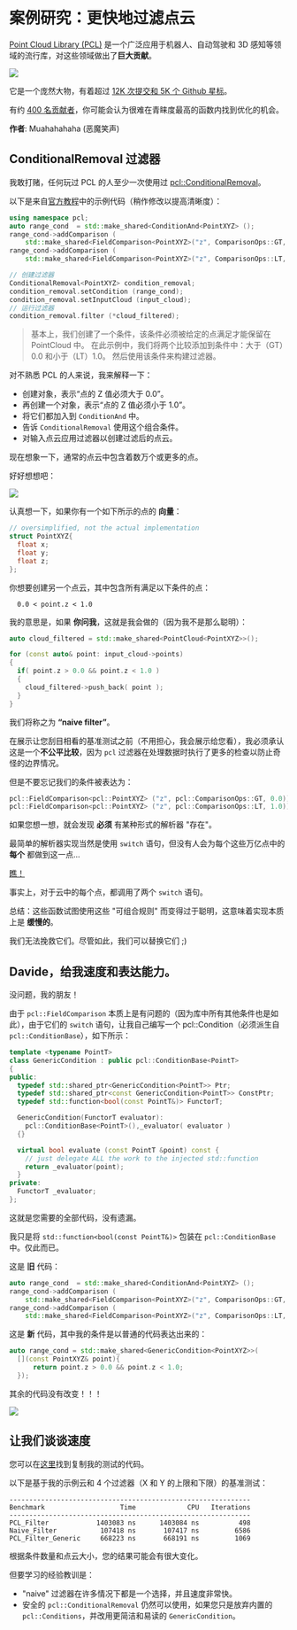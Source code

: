 # 案例研究：更快地过滤点云

[Point Cloud Library (PCL)](https://pointclouds.org/) 是一个广泛应用于机器人、自动驾驶和 3D 感知等领域的流行库，对这些领域做出了**巨大贡献**。

![](img/pcl.jpg)

它是一个庞然大物，有着超过 [12K 次提交和 5K 个 Github 星标](https://github.com/PointCloudLibrary/pcl)。

有约 [400 名贡献者](https://github.com/PointCloudLibrary/pcl/graphs/contributors)，你可能会认为很难在青睐度最高的函数内找到优化的机会。

**作者**: Muahahahaha (恶魔笑声)

## ConditionalRemoval 过滤器

我敢打赌，任何玩过 PCL 的人至少一次使用过 [pcl::ConditionalRemoval](https://pcl-tutorials.readthedocs.io/en/latest/remove_outliers.html)。

以下是来自[官方教程](https://pcl-tutorials.readthedocs.io/en/latest/remove_outliers.html)中的示例代码（稍作修改以提高清晰度）：

```C++
using namespace pcl;
auto range_cond  = std::make_shared<ConditionAnd<PointXYZ> ();
range_cond->addComparison ( 
    std::make_shared<FieldComparison<PointXYZ>("z", ComparisonOps::GT, 0.0));
range_cond->addComparison (
    std::make_shared<FieldComparison<PointXYZ>("z", ComparisonOps::LT, 1.0)));

// 创建过滤器
ConditionalRemoval<PointXYZ> condition_removal;
condition_removal.setCondition (range_cond);
condition_removal.setInputCloud (input_cloud);
// 运行过滤器
condition_removal.filter (*cloud_filtered);
```

> 基本上，我们创建了一个条件，该条件必须被给定的点满足才能保留在 PointCloud 中。 在此示例中，我们将两个比较添加到条件中：大于（GT）0.0 和小于（LT）1.0。 然后使用该条件来构建过滤器。

对不熟悉 PCL 的人来说，我来解释一下：

- 创建对象，表示“点的 Z 值必须大于 0.0”。
- 再创建一个对象，表示“点的 Z 值必须小于 1.0”。
- 将它们都加入到 `ConditionAnd` 中。
- 告诉 `ConditionalRemoval` 使用这个组合条件。
- 对输入点云应用过滤器以创建过滤后的点云。

现在想象一下，通常的点云中包含着数万个或更多的点。

好好想想吧：

![](img/think_about_it.jpg)

认真想一下，如果你有一个如下所示的点的 **向量**：

```C++
// oversimplified, not the actual implementation
struct PointXYZ{
  float x;
  float y;
  float z; 
};
```

你想要创建另一个点云，其中包含所有满足以下条件的点：

      0.0 < point.z < 1.0
      
我的意思是，如果 **你问我**，这就是我会做的（因为我不是那么聪明）：

```C++
auto cloud_filtered = std::make_shared<PointCloud<PointXYZ>>();

for (const auto& point: input_cloud->points) 
{
  if( point.z > 0.0 && point.z < 1.0 )
  {
    cloud_filtered->push_back( point );
  }
}
``` 
我们将称之为 **“naive filter”**。

在展示让您刮目相看的基准测试之前（不用担心，我会展示给您看），我必须承认这是一个**不公平比较**，因为 `pcl` 过滤器在处理数据时执行了更多的检查以防止奇怪的边界情况。

但是不要忘记我们的条件被表达为：

```C++
pcl::FieldComparison<pcl::PointXYZ> ("z", pcl::ComparisonOps::GT, 0.0)));
pcl::FieldComparison<pcl::PointXYZ> ("z", pcl::ComparisonOps::LT, 1.0)));
```

如果您想一想，就会发现 **必须** 有某种形式的解析器 "存在"。

最简单的解析器实现当然是使用 `switch` 语句，但没有人会为每个这些万亿点中的 **每个** 都做到这一点...

[瞧！](https://github.com/PointCloudLibrary/pcl/blob/pcl-1.11.0/filters/include/pcl/filters/impl/conditional_removal.hpp#L98-L127)

事实上，对于云中的每个点，都调用了两个 `switch` 语句。

总结：这些函数试图使用这些 "可组合规则" 而变得过于聪明，这意味着实现本质上是 **缓慢的**。

我们无法挽救它们。尽管如此，我们可以替换它们 ;)

## Davide，给我速度和表达能力。

没问题，我的朋友！

由于 `pcl::FieldComparison` 本质上是有问题的（因为库中所有其他条件也是如此），由于它们的 `switch` 语句，让我自己编写一个 pcl::Condition（必须派生自 `pcl::ConditionBase`），如下所示：

```C++
template <typename PointT>
class GenericCondition : public pcl::ConditionBase<PointT>
{
public:
  typedef std::shared_ptr<GenericCondition<PointT>> Ptr;
  typedef std::shared_ptr<const GenericCondition<PointT>> ConstPtr;
  typedef std::function<bool(const PointT&)> FunctorT;

  GenericCondition(FunctorT evaluator): 
    pcl::ConditionBase<PointT>(),_evaluator( evaluator ) 
  {}

  virtual bool evaluate (const PointT &point) const {
    // just delegate ALL the work to the injected std::function
    return _evaluator(point);
  }
private:
  FunctorT _evaluator;
};
```

这就是您需要的全部代码，没有遗漏。

我只是将 `std::function<bool(const PointT&)>` 包装在 `pcl::ConditionBase` 中。仅此而已。
 
这是 **旧** 代码：

```C++
auto range_cond  = std::make_shared<ConditionAnd<PointXYZ> ();
range_cond->addComparison ( 
    std::make_shared<FieldComparison<PointXYZ>("z", ComparisonOps::GT, 0.0));
range_cond->addComparison (
    std::make_shared<FieldComparison<PointXYZ>("z", ComparisonOps::LT, 1.0)));
```

这是 **新** 代码，其中我的条件是以普通的代码表达出来的：

```C++   
auto range_cond = std::make_shared<GenericCondition<PointXYZ>>(
  [](const PointXYZ& point){ 
      return point.z > 0.0 && point.z < 1.0; 
  });
```

其余的代码没有改变！！！

![](img/beautiful.jpg)

## 让我们谈谈速度

您可以在[这里](https://github.com/facontidavide/CPP_Optimizations_Diary/tree/master/cpp/pcl_conditional_removal.cpp)找到复制我的测试的代码。

以下是基于我的示例云和 4 个过滤器（X 和 Y 的上限和下限）的基准测试：

```
-------------------------------------------------------------
Benchmark                   Time             CPU   Iterations
-------------------------------------------------------------
PCL_Filter            1403083 ns      1403084 ns          498
Naive_Filter           107418 ns       107417 ns         6586
PCL_Filter_Generic     668223 ns       668191 ns         1069
```

根据条件数量和点云大小，您的结果可能会有很大变化。

但要学习的经验教训是：

- "naive" 过滤器在许多情况下都是一个选择，并且速度非常快。
- 安全的 `pcl::ConditionalRemoval` 仍然可以使用，如果您只是放弃内置的 `pcl::Conditions`，并改用更简洁和易读的 `GenericCondition`。